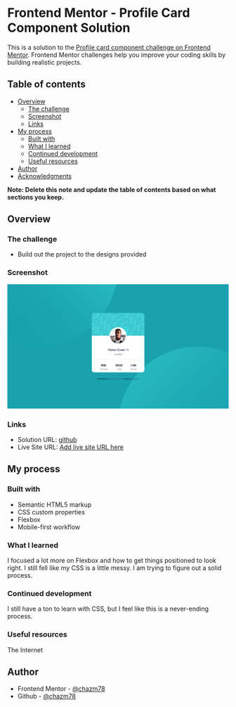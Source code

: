 # Frontend Mentor - Profile Card Component Solution

This is a solution to the [Profile card component challenge on Frontend Mentor](https://www.frontendmentor.io/challenges/profile-card-component-cfArpWshJ). Frontend Mentor challenges help you improve your coding skills by building realistic projects.

## Table of contents

- [Overview](#overview)
  - [The challenge](#the-challenge)
  - [Screenshot](#screenshot)
  - [Links](#links)
- [My process](#my-process)
  - [Built with](#built-with)
  - [What I learned](#what-i-learned)
  - [Continued development](#continued-development)
  - [Useful resources](#useful-resources)
- [Author](#author)
- [Acknowledgments](#acknowledgments)

**Note: Delete this note and update the table of contents based on what sections you keep.**

## Overview

### The challenge

- Build out the project to the designs provided

### Screenshot

![screenshot](images/screenshot.png)

### Links

- Solution URL: [github](https://github.com/chazm78/profile-card)
- Live Site URL: [Add live site URL here](https://your-live-site-url.com)

## My process


### Built with

- Semantic HTML5 markup
- CSS custom properties
- Flexbox
- Mobile-first workflow

### What I learned

I focused a lot more on Flexbox and how to get things positioned to look right. I still fell like my CSS is a little messy. I am trying to figure out a solid process.

### Continued development

I still have a ton to learn with CSS, but I feel like this is a never-ending process.

### Useful resources

The Internet

## Author

- Frontend Mentor - [@chazm78](https://www.frontendmentor.io/profile/chazm78)
- Github - [@chazm78](https://github.com/chazm78)
